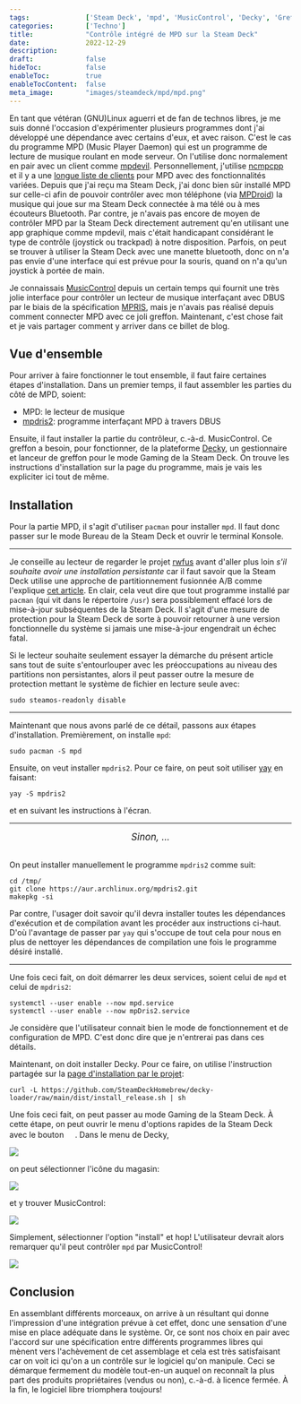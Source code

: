 ```yaml
---
tags:              ['Steam Deck', 'mpd', 'MusicControl', 'Decky', 'Greffon']
categories:        ['Techno']
title:             "Contrôle intégré de MPD sur la Steam Deck"
date:              2022-12-29
description:
draft:             false
hideToc:           false
enableToc:         true
enableTocContent:  false
meta_image:        "images/steamdeck/mpd/mpd.png"
---
```


En tant que vétéran (GNU)Linux aguerri et de fan de technos libres, je me suis
donné l'occasion d'expérimenter plusieurs programmes dont j'ai développé une
dépendance avec certains d'eux, et avec raison. C'est le cas du programme MPD
(Music Player Daemon) qui est un programme de lecture de musique roulant en mode
serveur. On l'utilise donc normalement en pair avec un client comme [mpdevil][].
Personnellement, j'utilise [ncmpcpp][] et il y a une [longue liste de
clients][clients-mpd] pour MPD avec des fonctionnalités variées. Depuis que j'ai
reçu ma Steam Deck, j'ai donc bien sûr installé MPD sur celle-ci afin de pouvoir
contrôler avec mon téléphone (via [MPDroid][]) la musique qui joue sur ma Steam
Deck connectée à ma télé ou à mes écouteurs Bluetooth. Par contre, je n'avais
pas encore de moyen de contrôler MPD par la Steam Deck directement autrement
qu'en utilisant une app graphique comme mpdevil, mais c'était handicapant
considérant le type de contrôle (joystick ou trackpad) à notre disposition.
Parfois, on peut se trouver à utiliser la Steam Deck avec une manette bluetooth,
donc on n'a pas envie d'une interface qui est prévue pour la souris, quand on
n'a qu'un joystick à portée de main.

Je connaissais [MusicControl][] depuis un certain temps qui fournit une très
jolie interface pour contrôler un lecteur de musique interfaçant avec DBUS par
le biais de la spécification [MPRIS][], mais je n'avais pas réalisé depuis
comment connecter MPD avec ce joli greffon. Maintenant, c'est chose fait et je
vais partager comment y arriver dans ce billet de blog.

## Vue d'ensemble

Pour arriver à faire fonctionner le tout ensemble, il faut faire certaines
étapes d'installation. Dans un premier temps, il faut assembler les parties du
côté de MPD, soient:

* MPD: le lecteur de musique
* [mpdris2][]: programme interfaçant MPD à travers DBUS

Ensuite, il faut installer la partie du contrôleur, c.-à-d. MusicControl. Ce
greffon a besoin, pour fonctionner, de la plateforme [Decky][], un gestionnaire
et lanceur de greffon pour le mode Gaming de la Steam Deck. On trouve les
instructions d'installation sur la page du programme, mais je vais les
expliciter ici tout de même.

## Installation

Pour la partie MPD, il s'agit d'utiliser `pacman` pour installer `mpd`. Il faut
donc passer sur le mode Bureau de la Steam Deck et ouvrir le terminal Konsole.
___

Je conseille au lecteur de regarder le projet [rwfus][] avant d'aller plus loin
_s'il souhaite avoir une installation persistante_ car il faut savoir que la
Steam Deck utilise une approche de partitionnement fusionnée A/B comme
l'explique [cet article][partab]. En clair, cela veut dire que tout programme
installé par `pacman` (qui vit dans le répertoire `/usr`) sera possiblement
effacé lors de mise-à-jour subséquentes de la Steam Deck. Il s'agit d'une
mesure de protection pour la Steam Deck de sorte à pouvoir retourner à une
version fonctionnelle du système si jamais une mise-à-jour engendrait un échec
fatal.

Si le lecteur souhaite seulement essayer la démarche du présent article sans
tout de suite s'entourlouper avec les préoccupations au niveau des partitions
non persistantes, alors il peut passer outre la mesure de protection mettant le
système de fichier en lecture seule avec:

```
sudo steamos-readonly disable
```
___

Maintenant que nous avons parlé de ce détail, passons aux étapes
d'installation. Premièrement, on installe `mpd`:

```
sudo pacman -S mpd
```

Ensuite, on veut installer `mpdris2`. Pour ce faire, on peut soit utiliser
[yay][] en faisant:

```
yay -S mpdris2
```

et en suivant les instructions à l'écran.
___

<center>
  <big>
  <i>Sinon, ...</i>
  </big>
</center>
</br>

On peut installer manuellement le programme `mpdris2` comme suit:

```
cd /tmp/
git clone https://aur.archlinux.org/mpdris2.git
makepkg -si
```

Par contre, l'usager doit savoir qu'il devra installer toutes les dépendances
d'exécution et de compilation avant les procéder aux instructions ci-haut. D'où
l'avantage de passer par `yay` qui s'occupe de tout cela pour nous en plus de
nettoyer les dépendances de compilation une fois le programme désiré installé.
___

Une fois ceci fait, on doit démarrer les deux services, soient celui de `mpd` et
celui de `mpdris2`:

```
systemctl --user enable --now mpd.service
systemctl --user enable --now mpDris2.service
```

Je considère que l'utilisateur connait bien le mode de fonctionnement et de
configuration de MPD. C'est donc dire que je n'entrerai pas dans ces détails.

Maintenant, on doit installer Decky. Pour ce faire, on utilise l'instruction
partagée sur la [page d'installation par le projet][decky-install]:

```
curl -L https://github.com/SteamDeckHomebrew/decky-loader/raw/main/dist/install_release.sh | sh
```


Une fois ceci fait, on peut passer au mode Gaming de la Steam Deck. À cette
étape, on peut ouvrir le menu d'options rapides de la Steam Deck avec le bouton
<img style=display:inline-block src="/images/steamdeck/qam-light.svg"
height=16>. Dans le menu de Decky,

![](/images/steamdeck/mpd/menu-decky.png)

on peut sélectionner l'icône du magasin:

![](/images/steamdeck/mpd/magasin-decky.png)

et y trouver MusicControl:

![](/images/steamdeck/mpd/installation-musiccontrol.png)

Simplement, sélectionner l'option "install" et hop! L'utilisateur devrait alors
remarquer qu'il peut contrôler `mpd` par MusicControl!

![](/images/steamdeck/mpd/mpd-musiccontrol.png)

## Conclusion

En assemblant différents morceaux, on arrive à un résultant qui donne
l'impression d'une intégration prévue à cet effet, donc une sensation d'une mise
en place adéquate dans le système. Or, ce sont nos choix en pair avec l'accord
sur une spécification entre différents programmes libres qui mènent vers
l'achèvement de cet assemblage et cela est très satisfaisant car on voit ici
qu'on a un contrôle sur le logiciel qu'on manipule. Ceci se démarque fermement
du modèle tout-en-un auquel on reconnaît la plus part des produits propriétaires
(vendus ou non), c.-à-d. à licence fermée. À la fin, le logiciel libre
triomphera toujours!

[mpdevil]: https://github.com/SoongNoonien/mpdevil
[ncmpcpp]: https://github.com/arybczak/ncmpcpp
[clients-mpd]: https://www.musicpd.org/clients/
[MPDroid]: https://play.google.com/store/apps/details?id=com.namelessdev.mpdroid&gl=US&pli=1
[MusicControl]: https://github.com/mirobouma/MusicControl
[MPRIS]: https://specifications.freedesktop.org/mpris-spec/latest/
[mpdris2]: https://aur.archlinux.org/packages/mpdris2
[Decky]: https://github.com/SteamDeckHomebrew/decky-loader
[rwfus]: https://github.com/ValShaped/rwfus
[partab]: https://www.svenknebel.de/posts/2022/5/2/
[yay]: https://aur.archlinux.org/packages/yay
[decky-install]: https://github.com/SteamDeckHomebrew/decky-loader#-installation

